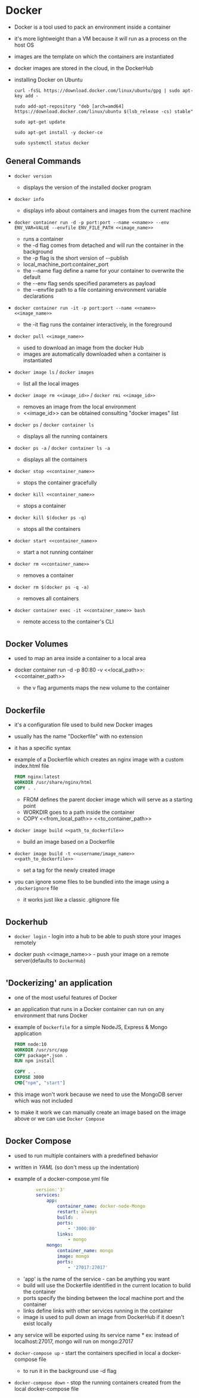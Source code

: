 # Docker

* Docker is a tool used to pack an environment inside a container

* it's more lightweight than a VM because it will run as a process on the host OS

* images are the template on which the containers are instantiated

* docker images are stored in the cloud, in the DockerHub

* installing Docker on Ubuntu
    ```
    curl -fsSL https://download.docker.com/linux/ubuntu/gpg | sudo apt-key add -

    sudo add-apt-repository "deb [arch=amd64] https://download.docker.com/linux/ubuntu $(lsb_release -cs) stable"

    sudo apt-get update

    sudo apt-get install -y docker-ce

    sudo systemctl status docker
    ```

## General Commands
* `docker version`
    * displays the version of the installed docker program

* `docker info`
    * displays info about containers and images from the current machine

* `docker container run -d -p port:port --name <<name>> --env ENV_VAR=VALUE --envfile ENV_FILE_PATH <<image_name>>`
    * runs a container
    * the -d flag comes from detached and will run the container in the background  
    * the -p flag is the short version of --publish
    * local_machine_port:container_port
    * the --name flag define a name for your container to overwrite the default
    * the --env flag sends specified parameters as payload
    * the --envfile path to a file containing environment variable declarations

* `docker container run -it -p port:port --name <<name>> <<image_name>>`
    * the -it flag runs the container interactively, in the foreground

* `docker pull <<image_name>>`
    * used to download an image from the docker Hub
    * images are automatically downloaded when a container is instantiated
        
* `docker image ls` / `docker images` 
    * list all the local images

* `docker image rm <<image_id>>` / `docker rmi <<image_id>>`
    * removes an image from the local environment
    * <<image_id>> can be obtained consulting "docker images" list
                                  
* `docker ps` / `docker container ls`
    * displays all the running containers

* `docker ps -a` / `docker container ls -a`
    * displays all the containers

* `docker stop <<container_name>>`
    * stops the container gracefully

* `docker kill <<container_name>>`
    * stops a container

* `docker kill $(docker ps -q)` 
    * stops all the containers

* `docker start <<container_name>>`
    * start a not running container

* `docker rm <<container_name>>` 
    * removes a container

* `docker rm $(docker ps -q -a)`
    * removes all containers

* `docker container exec -it <<container_name>> bash` 
    * remote access to the container's CLI

#
## Docker Volumes
* used to map an area inside a container to a local area
        
* docker container run -d -p 80:80 -v <<local_path>>:<<container_path>>
    * the v flag arguments maps the new volume to the container

#
## Dockerfile
* it's a configuration file used to build new Docker images

* usually has the name "Dockerfile" with no extension

* it has a specific syntax
        
* example of a Dockerfile which creates an nginx image with a custom index.html file
    ```dockerfile
    FROM nginx:latest
    WORKDIR /usr/share/nginx/html
    COPY . .
    ```
    * FROM defines the parent docker image which will serve as a starting point
    * WORKDIR goes to a path inside the container
    * COPY <<from_local_path>> <<to_container_path>>

*  `docker image build <<path_to_dockerfile>>`
    * build an image based on a Dockerfile

* `docker image build -t <<username/image_name>> <<path_to_dockerfile>>`
    * set a tag for the newly created image

* you can ignore some files to be bundled into the image using a `.dockerignore` file
    * it works just like a classic .gitignore file

#
## Dockerhub

* `docker login` - login into a hub to be able to push store your images remotely

* docker push <<image_name>> - push your image on a remote server(defaults to `DockerHub`)

#
## 'Dockerizing' an application
* one of the most useful features of Docker

* an application that runs in a Docker container can run on any environment that runs Docker

* example of `Dockerfile` for a simple NodeJS, Express & Mongo application
    ```dockerfile
    FROM node:10
    WORKDIR /usr/src/app
    COPY package*.json .
    RUN npm install

    COPY . .
    EXPOSE 3000
    CMD["npm", "start"]
    ```
* this image won't work because we need to use the MongoDB server which was not included

* to make it work we can manually create an image based on the image above or we can use `Docker Compose`

#
## Docker Compose
* used to run multiple containers with a predefined behavior

* written in *YAML* (so don't mess up the indentation)

* example of a docker-compose.yml file
    ```yaml
            version:'3'
            services:
                app:
                    container_name: docker-node-Mongo
                    restart: always
                    build: .
                    ports:
                        - '3000:80'
                    links:
                        - mongo
                mongo:
                    container_name: mongo
                    image: mongo
                    ports:
                        - '27017:27017'                    
    ```
    * 'app' is the name of the service - can be anything you want
    * build will use the Dockerfile identified in the current location to build the container
    * ports specify the binding between the local machine port and the container
    * links define links with other services running in the container
    * image is used to pull down an image from DockerHub if it doesn't exist locally

*  any service will be exported using its service name
        * ex: instead of localhost:27017, mongo will run on mongo:27017

* `docker-compose up` - start the containers specified in local a docker-compose file 
    * to run it in the background use -d flag

* `docker-compose down` - stop the running containers created from the local docker-compose file
